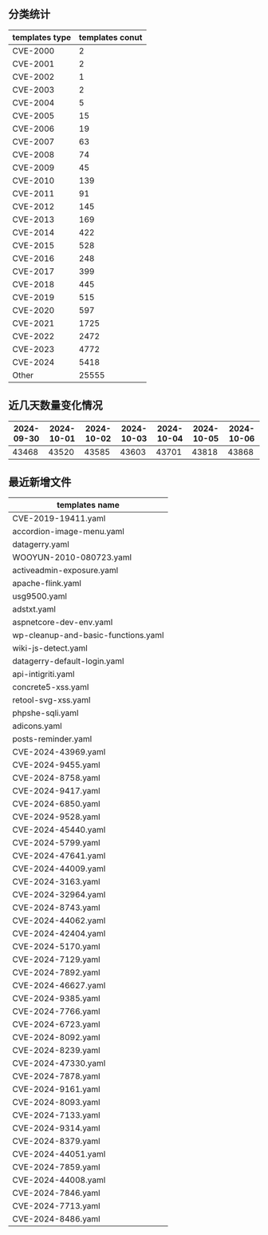 ## 分类统计
| templates type | templates conut | 
| --- | --- |
| CVE-2000 | 2 |
| CVE-2001 | 2 |
| CVE-2002 | 1 |
| CVE-2003 | 2 |
| CVE-2004 | 5 |
| CVE-2005 | 15 |
| CVE-2006 | 19 |
| CVE-2007 | 63 |
| CVE-2008 | 74 |
| CVE-2009 | 45 |
| CVE-2010 | 139 |
| CVE-2011 | 91 |
| CVE-2012 | 145 |
| CVE-2013 | 169 |
| CVE-2014 | 422 |
| CVE-2015 | 528 |
| CVE-2016 | 248 |
| CVE-2017 | 399 |
| CVE-2018 | 445 |
| CVE-2019 | 515 |
| CVE-2020 | 597 |
| CVE-2021 | 1725 |
| CVE-2022 | 2472 |
| CVE-2023 | 4772 |
| CVE-2024 | 5418 |
| Other | 25555 |
## 近几天数量变化情况
|2024-09-30 | 2024-10-01 | 2024-10-02 | 2024-10-03 | 2024-10-04 | 2024-10-05 | 2024-10-06|
|--- | ------ | ------ | ------ | ------ | ------ | ---|
|43468 | 43520 | 43585 | 43603 | 43701 | 43818 | 43868|
## 最近新增文件
| templates name | 
| --- |
| CVE-2019-19411.yaml |
| accordion-image-menu.yaml |
| datagerry.yaml |
| WOOYUN-2010-080723.yaml |
| activeadmin-exposure.yaml |
| apache-flink.yaml |
| usg9500.yaml |
| adstxt.yaml |
| aspnetcore-dev-env.yaml |
| wp-cleanup-and-basic-functions.yaml |
| wiki-js-detect.yaml |
| datagerry-default-login.yaml |
| api-intigriti.yaml |
| concrete5-xss.yaml |
| retool-svg-xss.yaml |
| phpshe-sqli.yaml |
| adicons.yaml |
| posts-reminder.yaml |
| CVE-2024-43969.yaml |
| CVE-2024-9455.yaml |
| CVE-2024-8758.yaml |
| CVE-2024-9417.yaml |
| CVE-2024-6850.yaml |
| CVE-2024-9528.yaml |
| CVE-2024-45440.yaml |
| CVE-2024-5799.yaml |
| CVE-2024-47641.yaml |
| CVE-2024-44009.yaml |
| CVE-2024-3163.yaml |
| CVE-2024-32964.yaml |
| CVE-2024-8743.yaml |
| CVE-2024-44062.yaml |
| CVE-2024-42404.yaml |
| CVE-2024-5170.yaml |
| CVE-2024-7129.yaml |
| CVE-2024-7892.yaml |
| CVE-2024-46627.yaml |
| CVE-2024-9385.yaml |
| CVE-2024-7766.yaml |
| CVE-2024-6723.yaml |
| CVE-2024-8092.yaml |
| CVE-2024-8239.yaml |
| CVE-2024-47330.yaml |
| CVE-2024-7878.yaml |
| CVE-2024-9161.yaml |
| CVE-2024-8093.yaml |
| CVE-2024-7133.yaml |
| CVE-2024-9314.yaml |
| CVE-2024-8379.yaml |
| CVE-2024-44051.yaml |
| CVE-2024-7859.yaml |
| CVE-2024-44008.yaml |
| CVE-2024-7846.yaml |
| CVE-2024-7713.yaml |
| CVE-2024-8486.yaml |
